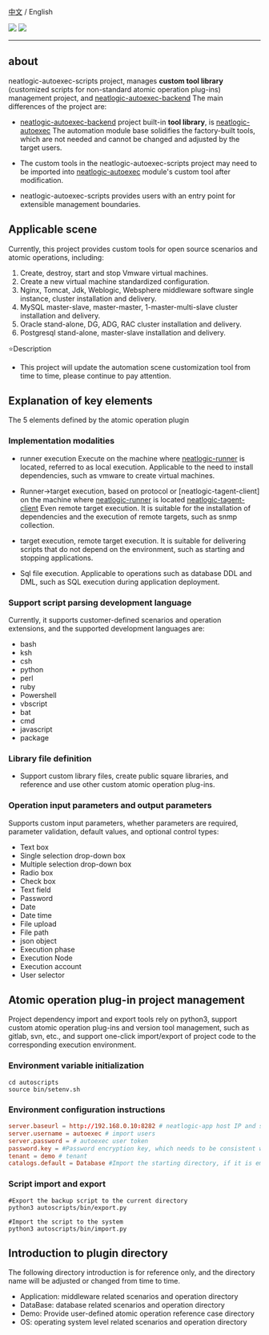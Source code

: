 [中文](README.md) / English
<p align="left">
    <a href="https://opensource.org/licenses/Apache-2.0" alt="License">
        <img src="https://img.shields.io/badge/License-Apache%202.0-blue.svg" /></a>
<a target="_blank" href="https://join.slack.com/t/neatlogichome/shared_invite/zt-1w037axf8-r_i2y4pPQ1Z8FxOkAbb64w">
<img src="https://img.shields.io/badge/Slack-Neatlogic-orange" /></a>
</p>

---


## about
neatlogic-autoexec-scripts project, manages **custom tool library** (customized scripts for non-standard atomic operation plug-ins) management project, and [neatlogic-autoexec-backend](../../../neatlogic-autoexec-backend/blob/master/README.MD) The main differences of the project are:
* [neatlogic-autoexec-backend](../../../neatlogic-autoexec-backend/blob/master/README.MD) project built-in **tool library**, is [neatlogic-autoexec](../../../neatlogic-autoexec/blob/develop3.0.0/README.md) The automation module base solidifies the factory-built tools, which are not needed and cannot be changed and adjusted by the target users.

* The custom tools in the neatlogic-autoexec-scripts project may need to be imported into [neatlogic-autoexec](../../../neatlogic-autoexec/blob/develop3.0.0/README.md) module's custom tool after modification.

* neatlogic-autoexec-scripts provides users with an entry point for extensible management boundaries.

## Applicable scene 
Currently, this project provides custom tools for open source scenarios and atomic operations, including:
<ol>
   <li>Create, destroy, start and stop Vmware virtual machines. </li>
   <li>Create a new virtual machine standardized configuration. </li>
   <li>Nginx, Tomcat, Jdk, Weblogic, Websphere middleware software single instance, cluster installation and delivery. </li>
   <li>MySQL master-slave, master-master, 1-master-multi-slave cluster installation and delivery. </li>
   <li>Oracle stand-alone, DG, ADG, RAC cluster installation and delivery. </li>
   <li>Postgresql stand-alone, master-slave installation and delivery. </li>
</ol>

⭐️Description
* This project will update the automation scene customization tool from time to time, please continue to pay attention.

## Explanation of key elements
The 5 elements defined by the atomic operation plugin
### Implementation modalities
* runner execution
  Execute on the machine where [neatlogic-runner](../../../neatlogic-runner/blob/develop3.0.0/README.md) is located, referred to as local execution. Applicable to the need to install dependencies, such as vmware to create virtual machines.
 
* Runner->target execution, based on protocol or [neatlogic-tagent-client] on the machine where [neatlogic-runner](../../../neatlogic-runner/blob/develop3.0.0/README.md) is located [neatlogic-tagent-client](../../../neatlogic-tagent-client/blob/master/README.md) Even remote target execution. It is suitable for the installation of dependencies and the execution of remote targets, such as snmp collection.

* target execution, remote target execution. It is suitable for delivering scripts that do not depend on the environment, such as starting and stopping applications.

* Sql file execution. Applicable to operations such as database DDL and DML, such as SQL execution during application deployment.

### Support script parsing development language
Currently, it supports customer-defined scenarios and operation extensions, and the supported development languages are:
<ul>
   <li>bash</li>
   <li>ksh</li>
   <li>csh</li>
   <li>python</li>
   <li>perl</li>
   <li>ruby</li>
   <li>Powershell</li>
   <li>vbscript</li>
   <li>bat</li>
   <li>cmd</li>
   <li>javascript</li>
   <li>package</li>
</ul>

### Library file definition
* Support custom library files, create public square libraries, and reference and use other custom atomic operation plug-ins.

### Operation input parameters and output parameters

Supports custom input parameters, whether parameters are required, parameter validation, default values, and optional control types:
<ul>
   <li>Text box</li>
   <li>Single selection drop-down box</li>
   <li>Multiple selection drop-down box</li>
   <li>Radio box</li>
   <li>Check box</li>
   <li>Text field</li>
   <li>Password</li>
   <li>Date</li>
   <li>Date time</li>
   <li>File upload</li>
   <li>File path</li>
   <li>json object</li>
   <!-- Automation-specific parameter controls -->
   <li>Execution phase</li>
   <li>Execution Node</li>
   <li>Execution account</li>
   <li>User selector</li>
</ul>

## Atomic operation plug-in project management

Project dependency import and export tools rely on python3, support custom atomic operation plug-ins and version tool management, such as gitlab, svn, etc., and support one-click import/export of project code to the corresponding execution environment.

### Environment variable initialization
```
cd autoscripts
source bin/setenv.sh
```

### Environment configuration instructions
```conf
server.baseurl = http://192.168.0.10:8282 # neatlogic-app host IP and service port
server.username = autoexec # import users
server.password = # autoexec user token
password.key = #Password encryption key, which needs to be consistent with the key of neatlogic-autoexec-backend
tenant = demo # tenant
catalogs.default = Database #Import the starting directory, if it is empty, import all
```

### Script import and export
```
#Export the backup script to the current directory
python3 autoscripts/bin/export.py

#Import the script to the system
python3 autoscripts/bin/import.py
```

## Introduction to plugin directory
The following directory introduction is for reference only, and the directory name will be adjusted or changed from time to time.
<ul>
   <li>Application: middleware related scenarios and operation directory</li>
   <li>DataBase: database related scenarios and operation directory</li>
   <li>Demo: Provide user-defined atomic operation reference case directory</li>
   <li>OS: operating system level related scenarios and operation directory</li>
</ul>